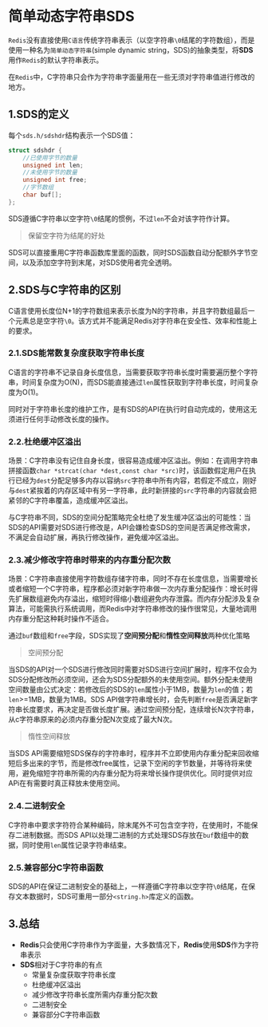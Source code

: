 # 简单动态字符串SDS

`Redis`没有直接使用`C语言`传统字符串表示（以空字符串`\0`结尾的字符数组），而是使用一种名为`简单动态字符串`(simple dynamic string，SDS)的抽象类型，将**SDS**用作`Redis`的默认字符串表示。

在`Redis`中，C字符串只会作为字符串字面量用在一些无须对字符串值进行修改的地方。

## 1.SDS的定义

每个`sds.h/sdshdr`结构表示一个SDS值：

```c
struct sdshdr {
    //已使用字节的数量
    unsigned int len;
    //未使用字节的数量
    unsigned int free;
    //字节数组
    char buf[];
};
```

SDS遵循C字符串以空字符`\0`结尾的惯例，不过`len`不会对该字符作计算。

> 保留空字符为结尾的好处

SDS可以直接重用C字符串函数库里面的函数，同时SDS函数自动分配额外字节空间，以及添加空字符到末尾，对SDS使用者完全透明。

## 2.SDS与C字符串的区别

C语言使用长度位N+1的字符数组来表示长度为N的字符串，并且字符数组最后一个元素总是空字符`\0`。该方式并不能满足Redis对字符串在安全性、效率和性能上的要求。

### 2.1.SDS能常数复杂度获取字符串长度

C语言的字符串不记录自身长度信息，当需要获取字符串长度时需要遍历整个字符串，时间复杂度为O(N)，而SDS能直接通过`len`属性获取到字符串长度，时间复杂度为O(1)。

同时对于字符串长度的维护工作，是有SDS的API在执行时自动完成的，使用这无须进行任何手动修改长度的操作。

### 2.2.杜绝缓冲区溢出

场景：C字符串没有记住自身长度，很容易造成缓冲区溢出。例如：在调用字符串拼接函数`char *strcat(char *dest,const char *src)`时，该函数假定用户在执行已经为`dest`分配足够多内存以容纳`src`字符串中所有内容，若假定不成立，刚好与`dest`紧挨着的内存区域中有另一字符串，此时新拼接的`src`字符串的内容就会把紧邻的C字符串覆盖，造成缓冲区溢出。

与C字符串不同，SDS的空间分配策略完全杜绝了发生缓冲区溢出的可能性：当SDS的API需要对SDS进行修改是，API会嫌检查SDS的空间是否满足修改需求，不满足会自动扩展，再执行修改操作，避免缓冲区溢出。

### 2.3.减少修改字符串时带来的内存重分配次数

场景：C字符串直接使用字符数组存储字符串，同时不存在长度信息，当需要增长或者缩短一个C字符串，程序都必须对新字符串做一次内存重分配操作：增长时得先扩展数组避免内存溢出，缩短时得缩小数组避免内存泄露。而内存分配涉及复杂算法，可能需执行系统调用，而Redis中对字符串修改的操作很常见，大量地调用内存重分配这种耗时操作不适合。

通过`buf`数组和`free`字段，SDS实现了**空间预分配**和**惰性空间释放**两种优化策略

> 空间预分配

当SDS的API对一个SDS进行修改同时需要对SDS进行空间扩展时，程序不仅会为SDS分配修改所必须空间，还会为SDS分配额外的未使用空间。额外分配未使用空间数量由公式决定：若修改后的SDS的`len`属性小于1MB，数量为`len`的值；若`len`>=1MB，数量为1MB。SDS API做字符串增长时，会先判断`free`是否满足新字符串长度要求，再决定是否做长度扩展。通过空间预分配，连续增长N次字符串，从c字符串原来的必须内存重分配N次变成了最大N次。

> 惰性空间释放

当SDS API需要缩短SDS保存的字符串时，程序并不立即使用内存重分配来回收缩短后多出来的字节，而是修改free属性，记录下空闲的字节数量，并等待将来使用，避免缩短字符串所需的内存重分配为将来增长操作提供优化。同时提供对应APi在有需要时真正释放未使用空间。

### 2.4.二进制安全

C字符串中要求字符符合某种编码，除末尾外不可包含空字符，在使用时，不能保存二进制数据。而SDS API以处理二进制的方式处理SDS存放在`buf`数组中的数据，同时使用`len`属性记录字符串结束。 

### 2.5.兼容部分C字符串函数

SDS的API在保证二进制安全的基础上，一样遵循C字符串以空字符`\0`结尾，在保存文本数据时，SDS可重用一部分`<string.h>`库定义的函数。

## 3.总结 

- **Redis**只会使用C字符串作为字面量，大多数情况下，**Redis**使用**SDS**作为字符串表示
- **SDS**相对于C字符串的有点
  - 常量复杂度获取字符串长度
  - 杜绝缓冲区溢出
  - 减少修改字符串长度所需内存重分配次数
  - 二进制安全
  - 兼容部分C字符串函数



